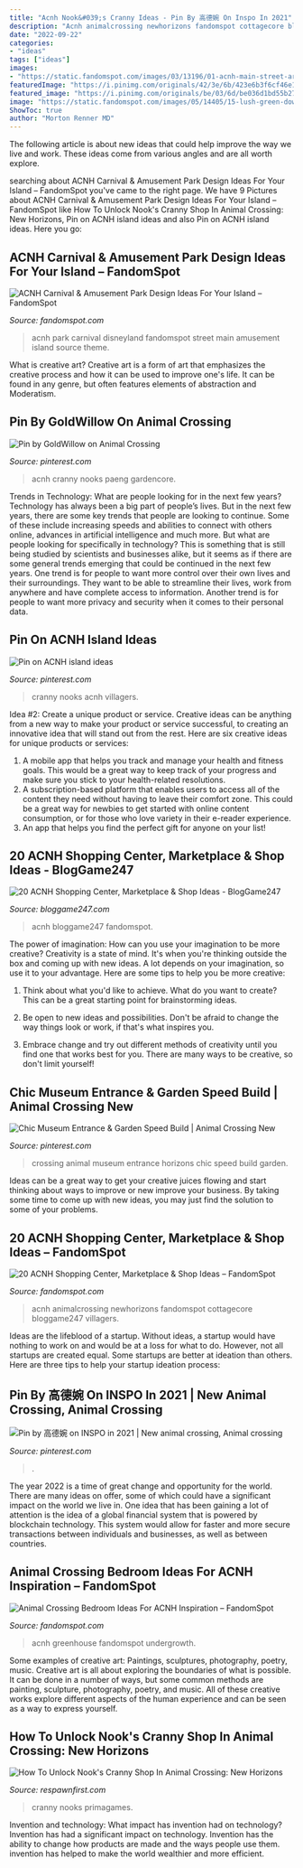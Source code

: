 ```yaml
---
title: "Acnh Nook&#039;s Cranny Ideas - Pin By 高德婉 On Inspo In 2021"
description: "Acnh animalcrossing newhorizons fandomspot cottagecore bloggame247 villagers"
date: "2022-09-22"
categories:
- "ideas"
tags: ["ideas"]
images:
- "https://static.fandomspot.com/images/03/13196/01-acnh-main-street-area-idea-disney-park.jpg"
featuredImage: "https://i.pinimg.com/originals/42/3e/6b/423e6b3f6cf46e1eca2896d05b547d49.jpg"
featured_image: "https://i.pinimg.com/originals/be/03/6d/be036d1bd55b27ebe63491b5cdd5ea82.jpg"
image: "https://static.fandomspot.com/images/05/14405/15-lush-green-downtown-district-acnh.jpg"
ShowToc: true
author: "Morton Renner MD"
---
```



The following article is about new ideas that could help improve the way we live and work. These ideas come from various angles and are all worth explore.

	

		
searching about ACNH Carnival &amp; Amusement Park Design Ideas For Your Island – FandomSpot you've came to the right page. We have 9 Pictures about ACNH Carnival &amp; Amusement Park Design Ideas For Your Island – FandomSpot like How To Unlock Nook&#039;s Cranny Shop In Animal Crossing: New Horizons, Pin on ACNH island ideas and also Pin on ACNH island ideas. Here you go:
		
    
## ACNH Carnival &amp; Amusement Park Design Ideas For Your Island – FandomSpot

<img loading=lazy src="https://static.fandomspot.com/images/03/13196/01-acnh-main-street-area-idea-disney-park.jpg" onerror="this.onerror=null;this.src='https://tse4.mm.bing.net/th?id=OIP.sGztXlB8HfjO3ogtg5uPTgHaEM&amp;pid=15.1';" alt="ACNH Carnival &amp; Amusement Park Design Ideas For Your Island – FandomSpot">

_Source: fandomspot.com_

>acnh park carnival disneyland fandomspot street main amusement island source theme. 

	

What is creative art?
Creative art is a form of art that emphasizes the creative process and how it can be used to improve one's life. It can be found in any genre, but often features elements of abstraction and Moderatism.

    
## Pin By GoldWillow On Animal Crossing

<img loading=lazy src="https://i.pinimg.com/originals/5a/ab/ea/5aabea533dbdad46e81c1c6efc5af551.jpg" onerror="this.onerror=null;this.src='https://tse4.mm.bing.net/th?id=OIP.-qmnKFAZcoWyZzW4G-IASAHaEK&amp;pid=15.1';" alt="Pin by GoldWillow on Animal Crossing">

_Source: pinterest.com_

>acnh cranny nooks paeng gardencore. 

	

Trends in Technology: What are people looking for in the next few years?
Technology has always been a big part of people’s lives. But in the next few years, there are some key trends that people are looking to continue. 
Some of these include increasing speeds and abilities to connect with others online, advances in artificial intelligence and much more. 
But what are people looking for specifically in technology? This is something that is still being studied by scientists and businesses alike, but it seems as if there are some general trends emerging that could be continued in the next few years. 
One trend is for people to want more control over their own lives and their surroundings. They want to be able to streamline their lives, work from anywhere and have complete access to information. 
Another trend is for people to want more privacy and security when it comes to their personal data.

    
## Pin On ACNH Island Ideas

<img loading=lazy src="https://i.pinimg.com/originals/42/3e/6b/423e6b3f6cf46e1eca2896d05b547d49.jpg" onerror="this.onerror=null;this.src='https://tse2.mm.bing.net/th?id=OIP.ZDaYMq0oc4iRHmj5bgNlJwHaEK&amp;pid=15.1';" alt="Pin on ACNH island ideas">

_Source: pinterest.com_

>cranny nooks acnh villagers. 

	

Idea #2: Create a unique product or service.
Creative ideas can be anything from a new way to make your product or service successful, to creating an innovative idea that will stand out from the rest. Here are six creative ideas for unique products or services: 
1. A mobile app that helps you track and manage your health and fitness goals. This would be a great way to keep track of your progress and make sure you stick to your health-related resolutions. 
2. A subscription-based platform that enables users to access all of the content they need without having to leave their comfort zone. This could be a great way for newbies to get started with online content consumption, or for those who love variety in their e-reader experience. 
3. An app that helps you find the perfect gift for anyone on your list!

    
## 20 ACNH Shopping Center, Marketplace &amp; Shop Ideas - BlogGame247

<img loading=lazy src="https://bloggame247.com/wp-content/uploads/2021/05/20-japanese-marketplace-area-acnh.jpg" onerror="this.onerror=null;this.src='https://tse2.mm.bing.net/th?id=OIP.BfmCjgolu8iez6JT6cLvrAHaEK&amp;pid=15.1';" alt="20 ACNH Shopping Center, Marketplace &amp; Shop Ideas - BlogGame247">

_Source: bloggame247.com_

>acnh bloggame247 fandomspot. 

	

The power of imagination: How can you use your imagination to be more creative?
Creativity is a state of mind. It's when you're thinking outside the box and coming up with new ideas. A lot depends on your imagination, so use it to your advantage. Here are some tips to help you be more creative:
1. Think about what you'd like to achieve. What do you want to create? This can be a great starting point for brainstorming ideas.

2. Be open to new ideas and possibilities. Don't be afraid to change the way things look or work, if that's what inspires you.

3. Embrace change and try out different methods of creativity until you find one that works best for you. There are many ways to be creative, so don't limit yourself!

    
## Chic Museum Entrance &amp; Garden Speed Build | Animal Crossing New

<img loading=lazy src="https://i.pinimg.com/originals/7e/fb/0d/7efb0d11d90bdb0b6564fc79cf66ff15.jpg" onerror="this.onerror=null;this.src='https://tse2.mm.bing.net/th?id=OIP.Bv2SO9azCkf5f927kjWPTwHaEK&amp;pid=15.1';" alt="Chic Museum Entrance &amp; Garden Speed Build | Animal Crossing New">

_Source: pinterest.com_

>crossing animal museum entrance horizons chic speed build garden. 

	

Ideas can be a great way to get your creative juices flowing and start thinking about ways to improve or new improve your business. By taking some time to come up with new ideas, you may just find the solution to some of your problems.

    
## 20 ACNH Shopping Center, Marketplace &amp; Shop Ideas – FandomSpot

<img loading=lazy src="https://static.fandomspot.com/images/05/14405/15-lush-green-downtown-district-acnh.jpg" onerror="this.onerror=null;this.src='https://tse4.mm.bing.net/th?id=OIP.RxyphPQ2QIsa5OEknVaWswHaEK&amp;pid=15.1';" alt="20 ACNH Shopping Center, Marketplace &amp; Shop Ideas – FandomSpot">

_Source: fandomspot.com_

>acnh animalcrossing newhorizons fandomspot cottagecore bloggame247 villagers. 

	

Ideas are the lifeblood of a startup. Without ideas, a startup would have nothing to work on and would be at a loss for what to do. However, not all startups are created equal. Some startups are better at ideation than others. Here are three tips to help your startup ideation process:

    
## Pin By 高德婉 On INSPO In 2021 | New Animal Crossing, Animal Crossing

<img loading=lazy src="https://i.pinimg.com/originals/be/03/6d/be036d1bd55b27ebe63491b5cdd5ea82.jpg" onerror="this.onerror=null;this.src='https://tse4.mm.bing.net/th?id=OIP.wrG0ML4jg4nQD68grlH0SQHaEB&amp;pid=15.1';" alt="Pin by 高德婉 on INSPO in 2021 | New animal crossing, Animal crossing">

_Source: pinterest.com_

>. 

	

The year 2022 is a time of great change and opportunity for the world. There are many ideas on offer, some of which could have a significant impact on the world we live in. One idea that has been gaining a lot of attention is the idea of a global financial system that is powered by blockchain technology. This system would allow for faster and more secure transactions between individuals and businesses, as well as between countries.

    
## Animal Crossing Bedroom Ideas For ACNH Inspiration – FandomSpot

<img loading=lazy src="https://static.fandomspot.com/images/02/12064/15-greenhouse-bedroom-design-idea-acnh.jpg" onerror="this.onerror=null;this.src='https://tse3.mm.bing.net/th?id=OIP.V4t_dCsmcgUtU-YIJ31e0QHaEV&amp;pid=15.1';" alt="Animal Crossing Bedroom Ideas For ACNH Inspiration – FandomSpot">

_Source: fandomspot.com_

>acnh greenhouse fandomspot undergrowth. 

	

Some examples of creative art: Paintings, sculptures, photography, poetry, music.
Creative art is all about exploring the boundaries of what is possible. It can be done in a number of ways, but some common methods are painting, sculpture, photography, poetry, and music. All of these creative works explore different aspects of the human experience and can be seen as a way to express yourself.

    
## How To Unlock Nook&#039;s Cranny Shop In Animal Crossing: New Horizons

<img loading=lazy src="https://respawnfirst.com/wp-content/uploads/2020/03/3645327-nooks-cranny-upgrade2-1024x787.jpg" onerror="this.onerror=null;this.src='https://tse2.mm.bing.net/th?id=OIP.vsL848bkzRp8pN7WwxF85wHaFs&amp;pid=15.1';" alt="How To Unlock Nook&#039;s Cranny Shop In Animal Crossing: New Horizons">

_Source: respawnfirst.com_

>cranny nooks primagames. 

	

Invention and technology: What impact has invention had on technology?
Invention has had a significant impact on technology. Invention has the ability to change how products are made and the ways people use them. invention has helped to make the world wealthier and more efficient.

